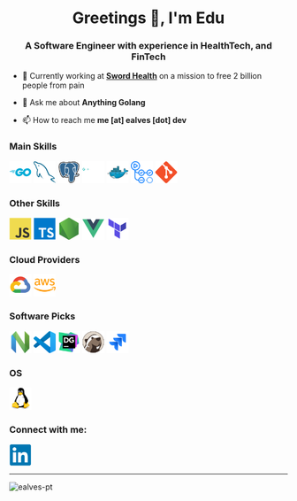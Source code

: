 <h1 align="center">Greetings 👋, I'm Edu</h1>

<h3 align="center">A Software Engineer with experience in HealthTech, and FinTech</h3>

- 🔨 Currently working at **[Sword Health](swordhealth.com)** on a mission to free 2 billion people from pain

- 💬 Ask me about **Anything Golang**

- 📫 How to reach me **me [at] ealves [dot] dev**

<h3 align="left">Main Skills</h3>

<p align="left">
  <img src="https://raw.githubusercontent.com/devicons/devicon/master/icons/go/go-original-wordmark.svg" alt="go" width="40" height="40"/>
  <img src="https://raw.githubusercontent.com/devicons/devicon/master/icons/mysql/mysql-original.svg" alt="mysql" width="40" height="40"/>
  <img src="https://raw.githubusercontent.com/devicons/devicon/master/icons/postgresql/postgresql-original.svg" alt="postgresql" width="40" height="40"/>
  <img src="https://raw.githubusercontent.com/devicons/devicon/master/icons/grpc/grpc-original.svg" alt="grpc" width="40" height="40"/>
  <img src="https://raw.githubusercontent.com/devicons/devicon/master/icons/docker/docker-original.svg" alt="docker" width="40" height="40"/>
  <img src="https://raw.githubusercontent.com/devicons/devicon/master/icons/githubactions/githubactions-original.svg" alt="github actions" width="40" height="40"/>
  <img src="https://raw.githubusercontent.com/devicons/devicon/master/icons/git/git-original.svg" alt="git" width="40" height="40"/>
</p>

<h3 align="left">Other Skills</h3>

<p align="left">
  <img src="https://raw.githubusercontent.com/devicons/devicon/master/icons/javascript/javascript-original.svg" alt="javascript" width="40" height="40"/>
  <img src="https://raw.githubusercontent.com/devicons/devicon/master/icons/typescript/typescript-original.svg" alt="typescript" width="40" height="40"/>
  <img src="https://raw.githubusercontent.com/devicons/devicon/master/icons/nodejs/nodejs-original.svg" alt="nodejs" width="40" height="40"/>
  <img src="https://raw.githubusercontent.com/devicons/devicon/master/icons/vuejs/vuejs-original.svg" alt="vuejs" width="40" height="40"/>
  <img src="https://raw.githubusercontent.com/devicons/devicon/master/icons/terraform/terraform-original.svg" alt="terraform" width="40" height="40"/>
</p>

<h3 align="left">Cloud Providers</h3>

<p align="left">
  <img src="https://raw.githubusercontent.com/devicons/devicon/master/icons/googlecloud/googlecloud-original.svg" alt="googlecloud" width="40" height="40"/>
  <img src="https://raw.githubusercontent.com/devicons/devicon/master/icons/amazonwebservices/amazonwebservices-plain-wordmark.svg" alt="aws" width="40" height="40"/>
</p>

<h3 align="left">Software Picks</h3>

<p align="left">
  <img src="https://raw.githubusercontent.com/devicons/devicon/master/icons/neovim/neovim-original.svg" alt="neovim" width="40" height="40"/>
  <img src="https://raw.githubusercontent.com/devicons/devicon/master/icons/vscode/vscode-original.svg" alt="vscode" width="40" height="40"/>
  <img src="https://raw.githubusercontent.com/devicons/devicon/master/icons/datagrip/datagrip-original.svg" alt="vscode" width="40" height="40"/>
  <img src="https://raw.githubusercontent.com/devicons/devicon/master/icons/dbeaver/dbeaver-original.svg" alt="vscode" width="40" height="40"/>
  <img src="https://raw.githubusercontent.com/devicons/devicon/master/icons/jira/jira-original.svg" alt="vscode" width="40" height="40"/>
</p>

<h3 align="left">OS</h3>

<p align="left">
  <img src="https://raw.githubusercontent.com/devicons/devicon/master/icons/linux/linux-original.svg" alt="linux" width="40" height="40"/>
</p>

<h3 align="left">Connect with me:</h3>
<p align="left">
  <a href="https://linkedin.com/in/ealvespt" target="blank">
    <img align="center" src="https://raw.githubusercontent.com/devicons/devicon/master/icons/linkedin/linkedin-original.svg" alt="LinkedIn" height="40" width="40"/>
  </a>
</p>

---
<p align="left">
  <img src="https://komarev.com/ghpvc/?username=ealves-pt&label=Profile%20Views&color=0e75b6&style=flat" alt="ealves-pt"/>
</p>

